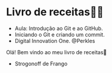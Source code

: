 # Livro de receitas:man_cook:

- Aula: Introdução ao Git e ao GitHub.
-  Iniciando o Git e criando um commit.
- Digital Innovation One.
  @Perkles

Olá! Bem vindo ao meu livro de receitas:wave:

- Strogonoff de Frango

